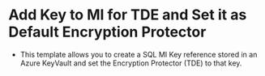 # Add Key to MI for TDE and Set it as Default Encryption Protector

+ This template allows you to create a SQL MI Key reference stored in an Azure KeyVault and set the Encryption Protector (TDE) to that key.
